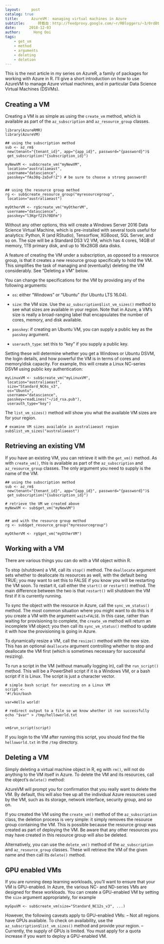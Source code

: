 ```yaml
---
layout:     post
catalog: true
title:      AzureVM： managing virtual machines in Azure
subtitle:      转载自：http://feedproxy.google.com/~r/RBloggers/~3/0rdBtNfGZTI/
date:      2018-12-03
author:      Hong Ooi
tags:
    - get_vm
    - method
    - arguments
    - deleting
    - deletion
---
```


This is the next article in my series on AzureR, a family of packages for working with Azure in R. I’ll give a short introduction on how to use AzureVM to manage Azure virtual machines, and in particular Data Science Virtual Machines (DSVMs).

## Creating a VM

Creating a VM is as simple as using the `create_vm` method, which is available as part of the `az_subscription` and `az_resource_group` classes.

```
library(AzureRMR)
library(AzureVM)

## using the subscription method
sub <- az_rm$
 new(tenant="{tenant_id}", app="{app_id}", password="{password}")$
 get_subscription("{subscription_id}")

myNewVM <- sub$create_vm("myNewVM",
 location="australiaeast",
 username="datascience",
 passkey="fAs30q-2a5vF!Z") # be sure to choose a strong password!


## using the resource group method
rg <- sub$create_resource_group("myresourcegroup",
 location="australiaeast")

myOtherVM <- rg$create_vm("myOtherVM",
 username="datascience",
 passkey="l3Kgrf21%?0DFm")
```

Without any other options, this will create a Windows Server 2016 Data Science Virtual Machine, which is pre-installed with several tools useful for analytics: Python, R (and RStudio), Tensorflow, XGBoost, SQL Server, and so on. The size will be a Standard DS3 V2 VM, which has 4 cores, 14GB of memory, 1TB primary disk, and up to 16x28GB data disks.

A feature of creating the VM under a subscription, as opposed to a resource group, is that it creates a new resource group specifically to hold the VM. This simplifies the task of managing and (eventually) deleting the VM considerably. See “Deleting a VM” below.

You can change the specifications for the VM by providing any of the following arguments:

- `os`: either “Windows” or “Ubuntu” (for Ubuntu LTS 16.04).

- `size`: the VM size. Use the `az_subscription$list_vm_sizes()` method to see what sizes are available in your region. Note that in Azure, a VM’s size is really a broad-ranging label that encapsulates the number of cores, memory, and disk available.

- `passkey`: if creating an Ubuntu VM, you can supply a public key as the `passkey` argument.

- `userauth_type`: set this to “key” if you supply a public key.


Setting these will determine whether you get a Windows or Ubuntu DSVM, the login details, and how powerful the VM is in terms of cores and memory/disk capacity. For example, this will create a Linux NC-series DSVM using public key authentication:

```
myLinuxVM <- sub$create_vm("myLinuxVM",
 location="australiaeast",
 size="Standard_NC6s_v3",
 os="Ubuntu",
 username="datascience",
 passkey=readLines("~/id_rsa.pub"),
 userauth_type="key")
```

The `list_vm_sizes()` method will show you what the available VM sizes are for your region.

```
# examine VM sizes available in australiaeast region
sub$list_vm_sizes("australiaeast")
```

## Retrieving an existing VM

If you have an existing VM, you can retrieve it with the `get_vm()` method. As with `create_vm()`, this is available as part of the `az_subscription` and `az_resource_group` classes. The only argument you need to supply is the name of the VM.

```
## using the subscription method
sub <- az_rm$
 new(tenant="{tenant_id}", app="{app_id}", password="{password}")$
 get_subscription("{subscription_id}")

# retrieve the VM we created above
myNewVM <- sub$get_vm("myNewVM")


## and with the resource group method
rg <- sub$get_resource_group("myresourcegroup")

myOtherVM <- rg$get_vm("myOtherVM")
```

## Working with a VM

There are various things you can do with a VM object within R.

To stop (shutdown) a VM, call its `stop()` method. The `deallocate` argument sets whether to deallocate its resources as well, with the default being TRUE; you may want to set this to FALSE if you know you will be restarting the VM soon. To restart it, call either the `start()` or `restart()` method. The main difference between the two is that `restart()` will shutdown the VM first if it is currently running.

To sync the object with the resource in Azure, call the `sync_vm_status()` method. The most common situation where you might want to do this is if you create a VM with the argument `wait=FALSE`. In this case, rather than waiting for provisioning to complete, the `create_vm` method will return an incomplete VM object; you then call its `sync_vm_status()` method to update it with how the provisioning is going in Azure.

To dynamically resize a VM, call the `resize()` method with the new size. This has an optional `deallocate` argument controlling whether to stop and deallocate the VM first (which is sometimes necessary for successful resizing).

To run a script in the VM (without manually logging in), call the `run_script()` method. This will be a PowerShell script if it is a Windows VM, or a bash script if it is Linux. The script is just a character vector.

```
# simple bash script for executing on a Linux VM
script <-
'#!/bin/bash

var=Hello world!

# redirect output to a file so we know whether it ran successfully
echo "$var" > /tmp/helloworld.txt
'

vm$run_script(script)
```

If you login to the VM after running this script, you should find the file `helloworld.txt` in the `/tmp` directory.

## Deleting a VM

Simply deleting a virtual machine object in R, eg with `rm()`, will not do anything to the VM itself in Azure. To delete the VM and its resources, call the object’s `delete()` method:

AzureVM will prompt you for confirmation that you really want to delete the VM. By default, this will also free up all the individual Azure resources used by the VM, such as its storage, network interface, security group, and so on.

If you created the VM using the `create_vm()` method of the `az_subscription` class, the deletion process is very simple: it simply removes the resource group containing the VM. This is possible because the resource group was created as part of deploying the VM. Be aware that any other resources you may have created in this resource group will also be deleted.

Alternatively, you can use the `delete_vm()` method of the `az_subscription` and `az_resource_group` classes. These will retrieve the VM of the given name and then call its `delete()` method.

## GPU enabled VMs

If you are running deep learning workloads, you’ll want to ensure that your VM is GPU-enabled. In Azure, the various NC- and ND-series VMs are designed for these workloads. You can create a GPU-enabled VM by setting the `size` argument appropriately, for example

```
myGpuVM <- sub$create_vm(size="Standard_NC12s_v3", ...)
```

However, the following caveats apply to GPU-enabled VMs: – Not all regions have GPUs available. To check on availability, use the `az_subscription$list_vm_sizes()` method and provide your region. – Currently, the supply of GPUs is limited. You must apply for a quota increase if you want to deploy a GPU-enabled VM.
